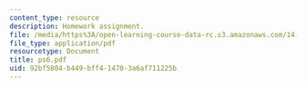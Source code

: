 ```yaml
---
content_type: resource
description: Homework assignment.
file: /media/https%3A/open-learning-course-data-rc.s3.amazonaws.com/14-44-energy-economics-spring-2007/92bf5804b449bff414703a6af711225b_ps6.pdf
file_type: application/pdf
resourcetype: Document
title: ps6.pdf
uid: 92bf5804-b449-bff4-1470-3a6af711225b
---
```

